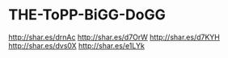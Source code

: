 THE-ToPP-BiGG-DoGG
==================

 http://shar.es/drnAc http://shar.es/d7OrW http://shar.es/d7KYH http://shar.es/dvs0X http://shar.es/e1LYk 